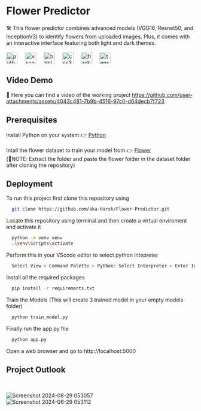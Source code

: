 # Flower Predictor

🛠️ This flower predictor combines advanced models (VGG16, Resnet50, and InceptionV3) to identify flowers from uploaded images. Plus, it comes with an interactive interface featuring both light and dark themes.<br>
<br><img src="https://cdn.jsdelivr.net/gh/devicons/devicon/icons/python/python-original.svg" height="30" alt="python logo"  />
<img width="12" />
<img src="https://cdn.jsdelivr.net/gh/devicons/devicon/icons/vscode/vscode-original.svg" height="30" alt="vscode logo"  />
<img width="12" />
<img src="https://cdn.jsdelivr.net/gh/devicons/devicon/icons/html5/html5-original.svg" height="30" alt="html5 logo"  />
<img width="12" />
<img src="https://cdn.jsdelivr.net/gh/devicons/devicon/icons/css3/css3-original.svg" height="30" alt="css3 logo"  />
<img width="12" />
<img src="https://www.pngfind.com/pngs/m/128-1286693_flask-framework-logo-svg-hd-png-download.png" height="30" alt="flask logo"  />
<img width="12" />
<img src="https://cdn.jsdelivr.net/gh/devicons/devicon/icons/tensorflow/tensorflow-original.svg" height="30" alt="tensorflow logo"  />

## Video Demo
🎥 Here you can find a video of the working project
https://github.com/user-attachments/assets/4043c481-7b9b-4516-97c0-d64decb7f723


## Prerequisites

Install Python on your system 👉 [Python](https://www.python.org/downloads/)
<br><br>
Intall the flower dataset to train your model from 👉 [Flower](https://www.kaggle.com/datasets/alxmamaev/flowers-recognition)<br>
(🚨NOTE: Extract the folder and paste the flower folder in the dataset folder after cloning the repository)

## Deployment

To run this project first clone this repository using

```bash
  git clone https://github.com/aka-Harsh/Flower-Predictor.git
```
Locate this repository using terminal and then create a virtual enviroment and activate it

```bash
  python -m venv venv
  .\venv\Scripts\activate
```
Perform this in your VScode editor to select python intepreter
```bash
  Select View > Command Palette > Python: Select Interpreter > Enter Interpreter path > venv > Script > python.exe
```

Install all the required packages 
```bash
  pip install -r requirements.txt
```
Train the Models (This will create 3 trained model in your empty models folder)
```bash
  python train_model.py
```

Finally run the app.py file
```bash
  python app.py
```

Open a web browser and go to http://localhost:5000

## Project Outlook
<br>

![Screenshot 2024-08-29 053057](https://github.com/user-attachments/assets/55d25748-3a1c-4e20-a15c-f159d6e31add)<br>
![Screenshot 2024-08-29 053112](https://github.com/user-attachments/assets/6e1afbc4-4b0b-4a8f-b933-7137f3540103)
